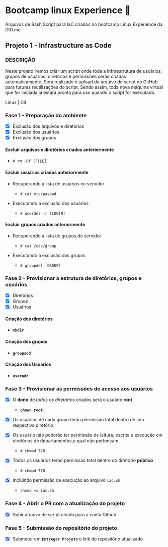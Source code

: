 # Bootcamp linux Experience :rocket:

Arquivos de Bash Script para IaC criados no bootcamp Linux Experience da DIO.me

## Projeto 1 - Infrastructure as Code

### DESCRIÇÃO

Neste projeto iremos criar um script onde toda a infraestrutura de usuários, grupos de usuários, diretórios e permissões serão criadas automaticamente. Será realizado o upload do arquivo de script no GitHub para futuras reutilizações do script. Sendo assim, toda nova máquina virtual que for iniciada já estará pronta para uso quando o script for executado.

Linux | Git

### Fase 1 - Preparação do ambiente
  
* [X] Exclusão dos arquivos e diretórios
* [X] Exclusão dos usuários
* [X] Exclusão dos grupos

#### Excluir arquivos e diretórios criados anteriormente

* `# rm -Rf [FILE]`

#### Excluir usuários criados anteriormente

* Recuperando a lista de usuários no servidor
  * `# cat etc/passwd`

* Executando a exclusão dos usuários
  * `# userdel -r [LOGIN]`

#### Excluir grupos criados anteriormente

* Recuperando a lista de grupos do servidor
  * `# cat /etc/group`

* Executando a exclusão dos grupos
  * `# groupdel [GROUP]`

### Fase 2 - Provisionar a estrutura de diretórios, grupos e usuários

* [X] Diretórios
* [X] Grupos
* [X] Usuários

#### Criação dos diretórios

* **`mkdir`**

#### Criação dos grupos

* **`groupadd`**

#### Criação dos Usuários

* **`useradd`**

### Fase 3 - Provisionar as permissões de acesso aos usuários

* [X] O **dono** de *todos os diretórios* criados será o usuário **root**
  * **`chown root:`**

* [X] Os usuários de cada grupo terão permissão total dentro de seu respectivo diretório
* [X] Os usuário não poderão ter permissão de leitura, escrita e execução em diretórios de departamentos,o qual não pertençam.
  * `# chmod 770`

* [X] Todos os usuários terão permissão total dentro do diretório **público**
  * `# chmod 770`

* [X] Incluindo permissão de execução ao arquivo `iac.sh`
  * `chmod +x iac.sh`

### Fase 4 - Abrir o PR com a atualização do projeto

* [X] Subir arquivo de script criado para a conta Github

### Fase 5 - Submissão do repositório do projeto

* [X] Submeter em **`Entregar Projeto`** o link do repositório atualizado
